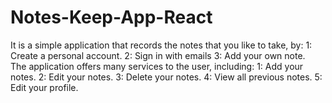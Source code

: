 # Notes-Keep-App-React


It is a simple application that records the notes that you like to take, by: 
1: Create a personal account. 
2: Sign in with emails 
3: Add your own note.  
The application offers many services to the user, including: 
1: Add your notes. 
2: Edit your notes. 
3: Delete your notes. 
4: View all previous notes. 
5: Edit your profile.

